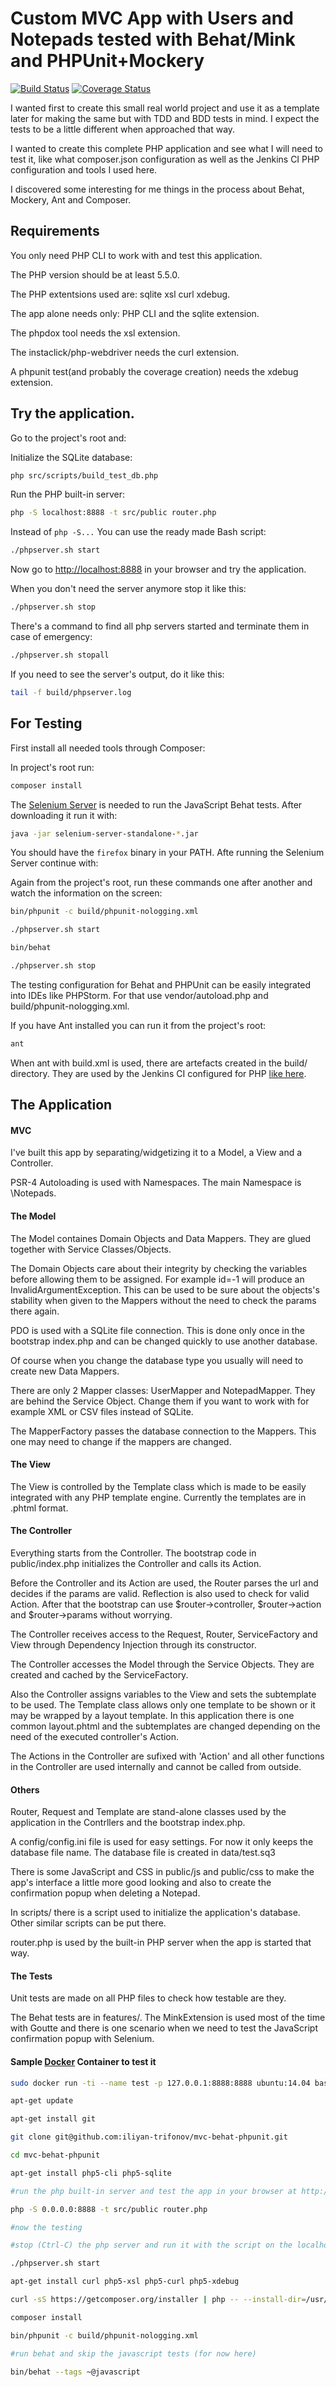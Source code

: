 Custom MVC App with Users and Notepads tested with Behat/Mink and PHPUnit+Mockery
===

[![Build Status](https://travis-ci.org/iliyan-trifonov/mvc-behat-phpunit.svg?branch=master)](https://travis-ci.org/iliyan-trifonov/mvc-behat-phpunit)
[![Coverage Status](https://img.shields.io/coveralls/iliyan-trifonov/mvc-behat-phpunit.svg)](https://coveralls.io/r/iliyan-trifonov/mvc-behat-phpunit)

I wanted first to create this small real world project and use it as a template later for making the same but with
TDD and BDD tests in mind. I expect the tests to be a little different when approached that way.

I wanted to create this complete PHP application and see what I will need to test it, like what composer.json
configuration as well as the Jenkins CI PHP configuration and tools I used here.

I discovered some interesting for me things in the process about Behat, Mockery, Ant and Composer.

Requirements
---

You only need PHP CLI to work with and test this application.

The PHP version should be at least 5.5.0.

The PHP extentsions used are: sqlite xsl curl xdebug.

The app alone needs only: PHP CLI and the sqlite extension.

The phpdox tool needs the xsl extension.

The instaclick/php-webdriver needs the curl extension.

A phpunit test(and probably the coverage creation) needs the xdebug extension.


Try the application.
---

Go to the project's root and:

Initialize the SQLite database:

```bash
php src/scripts/build_test_db.php
```

Run the PHP built-in server:

```bash
php -S localhost:8888 -t src/public router.php
```

Instead of `php -S...` You can use the ready made Bash script:

```bash
./phpserver.sh start
```

Now go to [http://localhost:8888](http://localhost:8888 "The Application") in your browser and try the application.

When you don't need the server anymore stop it like this:

```bash
./phpserver.sh stop
```

There's a command to find all php servers started and terminate them in case of emergency:

```bash
./phpserver.sh stopall
```

If you need to see the server's output, do it like this:

```bash
tail -f build/phpserver.log
```

For Testing
---

First install all needed tools through Composer:

In project's root run:

```bash
composer install
```

The [Selenium Server](http://www.seleniumhq.org/download/ "Selenium") is needed to run the JavaScript Behat tests.
After downloading it run it with:

```bash
java -jar selenium-server-standalone-*.jar
```

You should have the `firefox` binary in your PATH. Afte running the Selenium Server continue with:

Again from the project's root, run these commands one after another and watch the information on the screen:

```bash
bin/phpunit -c build/phpunit-nologging.xml

./phpserver.sh start

bin/behat

./phpserver.sh stop
```

The testing configuration for Behat and PHPUnit can be easily integrated into IDEs like PHPStorm.
For that use vendor/autoload.php and build/phpunit-nologging.xml.

If you have Ant installed you can run it from the project's root:

```bash
ant
```

When ant with build.xml is used, there are artefacts created in the build/ directory.
They are used by the Jenkins CI configured for PHP [like here](http://jenkins-php.org/ "Template for Jenkins Jobs for PHP Projects").

The Application
---

#### MVC

I've built this app by separating/widgetizing it to a Model, a View and a Controller.

PSR-4 Autoloading is used with Namespaces. The main Namespace is \Notepads.

#### The Model

The Model containes Domain Objects and Data Mappers. They are glued together with Service Classes/Objects.

The Domain Objects care about their integrity by checking the variables before allowing them to be assigned.
For example id=-1 will produce an InvalidArgumentException. This can be used to be sure about the objects's stability
when given to the Mappers without the need to check the params there again. 

PDO is used with a SQLite file connection. This is done only once in the bootstrap index.php and can be changed quickly
to use another database.

Of course when you change the database type you usually will need to create new Data Mappers.

There are only 2 Mapper classes: UserMapper and NotepadMapper. They are behind the Service Object. Change them if you want
to work with for example XML or CSV files instead of SQLite.

The MapperFactory passes the database connection to the Mappers. This one may need to change if the mappers are changed.

#### The View

The View is controlled by the Template class which is made to be easily integrated with any PHP template engine.
Currently the templates are in .phtml format.

#### The Controller

Everything starts from the Controller. The bootstrap code in public/index.php initializes the Controller
and calls its Action.

Before the Controller and its Action are used, the Router parses the url and decides if the params are valid.
Reflection is also used to check for valid Action.
After that the bootstrap can use $router->controller, $router->action and $router->params without worrying.

The Controller receives access to the Request, Router, ServiceFactory and View through Dependency Injection through
its constructor.

The Controller accesses the Model through the Service Objects. They are created and cached by the ServiceFactory.

Also the Controller assigns variables to the View and sets the subtemplate to be used. The Template class
allows only one template to be shown or it may be wrapped by a layout template. In this application there is one
common layout.phtml and the subtemplates are changed depending on the need of the executed controller's Action.

The Actions in the Controller are sufixed with 'Action' and all other functions in the Controller are used internally
and cannot be called from outside.

#### Others

Router, Request and Template are stand-alone classes used by the application in the Contrllers and the bootstrap index.php.

A config/config.ini file is used for easy settings. For now it only keeps the database file name.
The database file is created in data/test.sq3

There is some JavaScript and CSS in public/js and public/css to make the app's interface a little more good looking
and also to create the confirmation popup when deleting a Notepad.

In scripts/ there is a script used to initialize the application's database. Other similar scripts can be put there.

router.php is used by the built-in PHP server when the app is started that way.

#### The Tests

Unit tests are made on all PHP files to check how testable are they.

The Behat tests are in features/. The MinkExtension is used most of the time with Goutte and there is one scenario 
when we need to test the JavaScript confirmation popup with Selenium.

#### Sample [Docker](https://www.docker.com/ "Docker") Container to test it

```bash
sudo docker run -ti --name test -p 127.0.0.1:8888:8888 ubuntu:14.04 bash

apt-get update

apt-get install git

git clone git@github.com:iliyan-trifonov/mvc-behat-phpunit.git

cd mvc-behat-phpunit

apt-get install php5-cli php5-sqlite

#run the php built-in server and test the app in your browser at http://127.0.0.1:8888

php -S 0.0.0.0:8888 -t src/public router.php

#now the testing

#stop (Ctrl-C) the php server and run it with the script on the localhost

./phpserver.sh start

apt-get install curl php5-xsl php5-curl php5-xdebug

curl -sS https://getcomposer.org/installer | php -- --install-dir=/usr/local/bin --filename=composer

composer install

bin/phpunit -c build/phpunit-nologging.xml

#run behat and skip the javascript tests (for now here)

bin/behat --tags ~@javascript
```
